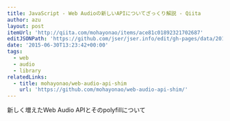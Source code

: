 ```yaml
---
title: JavaScript - Web Audioの新しいAPIについてざっくり解説 - Qiita
author: azu
layout: post
itemUrl: 'http://qiita.com/mohayonao/items/ace81c01892321702687'
editJSONPath: 'https://github.com/jser/jser.info/edit/gh-pages/data/2015/06/index.json'
date: '2015-06-30T13:23:42+00:00'
tags:
  - web
  - audio
  - library
relatedLinks:
  - title: mohayonao/web-audio-api-shim
    url: 'https://github.com/mohayonao/web-audio-api-shim/'
---
```

新しく増えたWeb Audio APIとそのpolyfillについて

